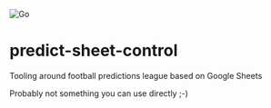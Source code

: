 ![Go](https://github.com/tealeg/predict-sheet-control/workflows/Go/badge.svg)

# predict-sheet-control
Tooling around football predictions league based on Google Sheets

Probably not something you can use directly ;-) 

